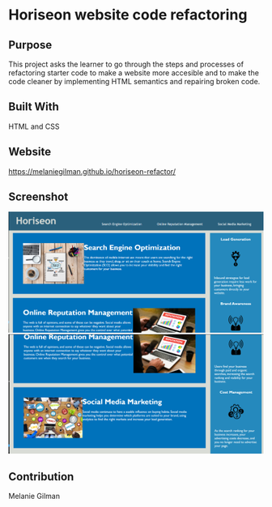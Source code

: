 # Horiseon website code refactoring

## Purpose
This project asks the learner to go through the steps and processes of refactoring starter code to make a website more accesible and to make the code cleaner by implementing HTML semantics and repairing broken code.

## Built With
HTML and CSS

## Website
https://melaniegilman.github.io/horiseon-refactor/

## Screenshot 
![Screenshot of top of page](Develop\assets\images\screenshot10.png)
![Screenshot of bottom of page](Develop\assets\images\screenshot9.png)

## Contribution
Melanie Gilman